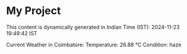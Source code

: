 # My Project

This content is dynamically generated in Indian Time (IST): 2024-11-23 19:49:42 IST


Current Weather in Coimbatore:
Temperature: 26.88 °C
Condition: haze
